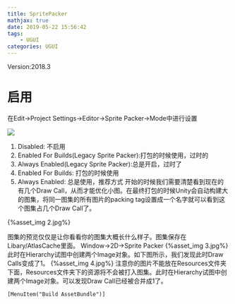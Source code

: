 ```yaml
---
title: SpritePacker
mathjax: true
date: 2019-05-22 15:56:42
tags:
    - UGUI
categories: UGUI
---
```

Version:2018.3
# 启用
在Edit->Project Settings->Editor->Sprite Packer->Mode中进行设置

![](1.jpg)
1. Disabled: 不启用
2. Enabled For Builds(Legacy Sprite Packer):打包的时候使用，过时的
3. Always Enabled(Legacy Sprite Packer):总是开启，过时了
4. Enabled For Builds: 打包的时候使用
5. Always Enabled: 总是使用，推荐方式
开始的时候我们需要清楚看到现在的有几个Draw Call，从而才能优化小图。在最终打包的时候Unity会自动构建大的图集，将同一图集的所有图片的packing tag设置成一个名字就可以看到这个图集占几个Draw Call了。

{%asset_img 2.jpg%}

图集的预览仅仅是让你看看你的图集大概长什么样子。图集保存在Libary/AtlasCache里面。
Window->2D->Sprite Packer
{%asset_img 3.jpg%}
此时在Hierarchy试图中创建两个Image对象。如下图所示，我们发现此时Draw Calls变成了1。
{%asset_img 4.jpg%}
注意你的图片不能放在Resources文件夹下面，Resources文件夹下的资源将不会被打入图集。此时在Hierarchy试图中创建两个Image对象。可以发现Draw Call已经被合并成1了。

```CSharp
[MenuItem("Build AssetBundle")]

```